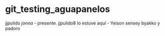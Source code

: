 # git_testing_aguapanelos


jjpulido
_jonna_ - presente.
 jjpulido8
Io estuve aquí - Yeison
sensey byakko y padoro